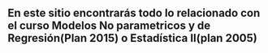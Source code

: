 ## En este sitio encontrarás todo lo relacionado con el curso Modelos No parametricos y de Regresión(Plan 2015) o Estadística II(plan 2005)
